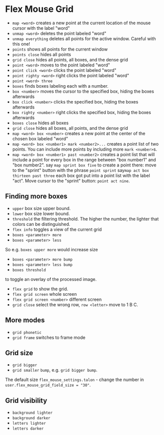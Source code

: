 # Flex Mouse Grid

- `map <word>` creates a new point at the current location of the mouse cursor with the label "word"
- `unmap <word>` deletes the point labeled "word"
- `unmap everything` deletes all points for the active window. Careful with this one!
- `points` shows all points for the current window
- `points close` hides all points
- `grid close` hides all points, all boxes, and the dense grid
- `point <word>` moves to the point labeled "word"
- `point click <word>` clicks the point labeled "word"
- `point righty <word>` right clicks the point labeled "word"
- `point <word> three`
- `boxes` finds boxes labeling each with a number.
- `box <number>` moves the cursor to the specified box, hiding the boxes afterwards
- `box click <number>` clicks the specified box, hiding the boxes afterwards
- `box righty <number>` right clicks the specified box, hiding the boxes afterwards
- `boxes close` hides all boxes
- `grid close` hides all boxes, all points, and the dense grid
- `map <word> box <number>` creates a new point at the center of the chosen box labeled "word"
- `map <word> box <number1> mark <number2>...` creates a point list of two points. You can include more points by including more `mark <number>`s.
- `map <word> box <number1> past <number2>` creates a point list that will include a point for every box in the range between "box number1" and "box number2". 
say `map sprint box five` to create a point there:
move to the "sprint" button with the phrase `point sprint`
say`map act box thirteen past three`
each box got put into a point list with the label "act". Move cursor to the "sprint" button: `point act nine`.

## Finding more boxes
- `upper` box size upper bound.
- `lower` box size lower bound.
- `threshold` the filtering threshold. The higher the number, the lighter that colors can be distinguished.
- `flex info` toggles a view of the current grid 
- `boxes <parameter> more`
- `boxes <parameter> less`

So e.g. `boxes upper more` would increase size 
- `boxes <parameter> more bump`
- `boxes <parameter> less bump`
- `boxes threshold`

to toggle an overlay of the processed image.
- `flex grid` to show the grid. 
- `flex grid screen`  whole screen
- `flex grid screen <number>` different screen
- `grid close` 
select the wrong row, `row <letter>` move to 1 B C.

## More modes
- `grid phonetic`
- `grid frame` switches to frame mode

## Grid size
- `grid bigger`
- `grid smaller`
 `bump`, e.g. `grid bigger bump`.

The default size `flex_mouse_settings.talon` - change the number in `user.flex_mouse_grid_field_size = "30"`.

## Grid visibility
- `background lighter`
- `background darker`
- `letters lighter`
- `letters darker`